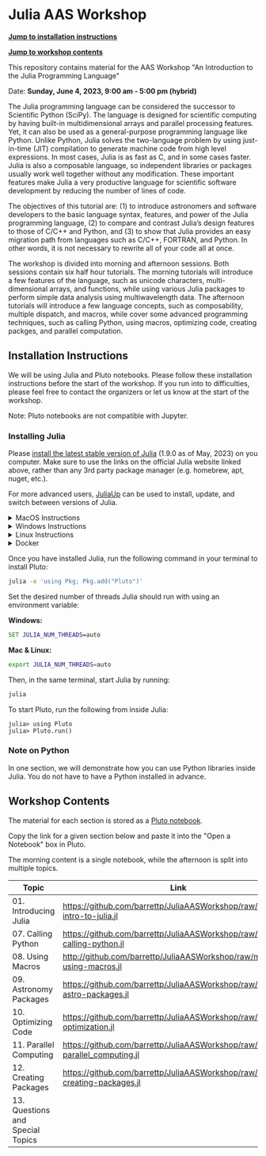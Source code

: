 # Julia AAS Workshop

[**Jump to installation instructions**](#installation-instructions)

[**Jump to workshop contents**](#workshop-contents)

This repository contains material for the AAS Workshop "An Introduction to the Julia Programming Language"

Date: **Sunday, June 4, 2023, 9:00 am - 5:00 pm (hybrid)**

The Julia programming language can be considered the successor to Scientific Python (SciPy). The language is designed for scientific computing by having built-in multidimensional arrays and parallel processing features. Yet, it can also be used as a general-purpose programming language like Python. Unlike Python, Julia solves the two-language problem by using just-in-time (JIT) compilation to generate machine code from high level expressions. In most cases, Julia is as fast as C, and in some cases faster. Julia is also a composable language, so independent libraries or packages usually work well together without any modification. These important features make Julia a very productive language for scientific software development by reducing the number of lines of code.

The objectives of this tutorial are: (1) to introduce astronomers and software developers to the basic language syntax, features, and power of the Julia programming language, (2) to compare and contrast Julia’s design features to those of C/C++ and Python, and (3) to show that Julia provides an easy migration path from languages such as C/C++, FORTRAN, and Python. In other words, it is not necessary to rewrite all of your code all at once.

The workshop is divided into morning and afternoon sessions. Both sessions contain six half hour tutorials. The morning tutorials will introduce a few features of the language, such as unicode characters, multi-dimensional arrays, and functions, while using various Julia packages to perform simple data analysis using multiwavelength data. The afternoon tutorials will introduce a few language concepts, such as composability, multiple dispatch, and macros, while cover some advanced programming techniques, such as calling Python, using macros, optimizing code, creating packges, and parallel computation.

## Installation Instructions

We will be using Julia and Pluto notebooks. Please follow these installation instructions before the start of the workshop. If you run into to difficulties, please feel free to contact the organizers or let us know at the start of the workshop.

Note: Pluto notebooks are not compatible with Jupyter.

### Installing Julia
Please [install the latest stable version of Julia](https://julialang.org/downloads/) (1.9.0 as of May, 2023) on you computer. Make sure to use the links on the official Julia website linked above, rather than any 3rd party package manager (e.g. homebrew, apt, nuget, etc.).

For more advanced users, [JuliaUp](https://github.com/JuliaLang/juliaup) can be used to install, update, and switch between versions of Julia. 

<details>
<summary>MacOS Instructions</summary>
If you have a new mac with an M1 processor, make sure to select the "M-series Processor" link for improved performance.
</details>

<details>
<summary>Windows Instructions</summary>
This <a href="https://www.microsoft.com/store/apps/9NJNWW8PVKMN">Microsoft Store</a> link can also be used to install JuliaUp.

We strongly recomend you use the Windows Terminal included in Windows 11 or downloadable from this <a href="https://aka.ms/terminal">Microsoft Store link</a>. Windows Terminal has improved font and math symbol rendering compared to the antiquated `cmd.exe`.
</details>

<details>
<summary>Linux Instructions</summary>
After downloading the correct version of Julia for your operating system, expand the archive (e.g. <code>tar -xvf julia-xyz.tar.gz</code>) and place the binary <code>julia-xyz/bin/julia</code> in your <code>PATH</code>.

The versions of Julia included in OS package managers (yum, apt, pacman, etc) frequently have bugs not seen in the offical binaries and should be avoided. For more information, <a href="https://julialang.org/downloads/platform/#a_brief_note_about_unofficial_binaries">see here</a>.
</details>

<details>
<summary>Docker</summary>
Julia runs in lightweight, self-contained environments. It is therefore not usually necessary to install Julia within Docker for the sake of reproducibility.
</details>

Once you have installed Julia, run the following command in your terminal to install Pluto:
```bash
julia -e 'using Pkg; Pkg.add("Pluto")'
```

Set the desired number of threads Julia should run with using an environment variable:

**Windows:**
```cmd
SET JULIA_NUM_THREADS=auto
```
**Mac & Linux:**
```bash
export JULIA_NUM_THREADS=auto
```


Then, in the same terminal, start Julia by running:
```bash
julia
```

To start Pluto, run the following from inside Julia:
```julia-repl
julia> using Pluto
julia> Pluto.run()
```

### Note on Python
In one section, we will demonstrate how you can use Python libraries inside Julia. You do not have to have a Python installed in advance.

## Workshop Contents

The material for each section is stored as a [Pluto notebook](https://plutojl.org/). 

Copy the link for a given section below and paste it into the "Open a Notebook" box in Pluto.

The morning content is a single notebook, while the afternoon is split into multiple topics.

| Topic | Link | 
|-------|------|
| 01. Introducing Julia | https://github.com/barrettp/JuliaAASWorkshop/raw/main/1-intro-to-julia.jl |
| 07. Calling Python | https://github.com/barrettp/JuliaAASWorkshop/raw/main/07-calling-python.jl |
| 08. Using Macros | http://github.com/barrettp/JuliaAASWorkshop/raw/main/08-using-macros.jl |
| 09. Astronomy Packages | https://github.com/barrettp/JuliaAASWorkshop/raw/main/09-astro-packages.jl |
| 10. Optimizing Code | https://github.com/barrettp/JuliaAASWorkshop/raw/main/10-optimization.jl |
| 11. Parallel Computing | https://github.com/barrettp/JuliaAASWorkshop/raw/main/11-parallel_computing.jl |
| 12. Creating Packages | https://github.com/barrettp/JuliaAASWorkshop/raw/main/12-creating-packages.jl | 
| 13. Questions and Special Topics | |
